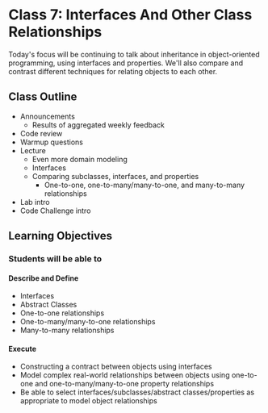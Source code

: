 # Class 7: Interfaces And Other Class Relationships

Today's focus will be continuing to talk about inheritance in object-oriented programming, using interfaces and properties. We'll also compare and contrast different techniques for relating objects to each other.

## Class Outline

- Announcements
  - Results of aggregated weekly feedback
- Code review
- Warmup questions
- Lecture
  - Even more domain modeling
  - Interfaces
  - Comparing subclasses, interfaces, and properties
    - One-to-one, one-to-many/many-to-one, and many-to-many relationships
- Lab intro
- Code Challenge intro

## Learning Objectives

### Students will be able to

#### Describe and Define

- Interfaces
- Abstract Classes
- One-to-one relationships
- One-to-many/many-to-one relationships
- Many-to-many relationships

#### Execute

- Constructing a contract between objects using interfaces
- Model complex real-world relationships between objects using one-to-one and one-to-many/many-to-one property relationships
- Be able to select interfaces/subclasses/abstract classes/properties as appropriate to model object relationships
